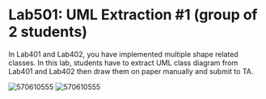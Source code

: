 ﻿# Lab501: UML Extraction #1 (group of 2 students)

In Lab401 and Lab402, you have implemented multiple shape related classes.
In this lab, students have to extract UML class diagram from Lab401 and Lab402 
then draw them on paper manually and submit to TA.

![570610555](https://drive.google.com/open?id=0B4kGhLkflPoaSmJiUEVaR1VPODQ)
![570610555](https://drive.google.com/open?id=0B4kGhLkflPoaajJJSVVLYzRCYzg)
